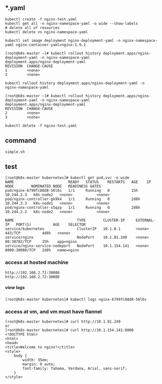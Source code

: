 ## *.yaml  
    kubectl create -f nginx-test.yaml
    kubectl get all -n nginx-namespace-yaml -o wide --show-labels
    # delete all of resources
    kubectl delete ns nginx-namespace-yaml
    
    kubectl set image deployment nginx-deployment-yaml -n nginx-namespace-yaml nginx-container-yaml=nginx:1.9.1
    
    [root@k8s-master ~]# kubectl rollout history deployment.apps/nginx-deployment-yaml -n nginx-namespace-yaml
    deployment.apps/nginx-deployment-yaml 
    REVISION  CHANGE-CAUSE
    1         <none>
    2         <none>
    
    kubectl rollout history deployment.apps/nginx-deployment-yaml -n nginx-namespace-yaml
    
    [root@k8s-master ~]# kubectl rollout history deployment.apps/nginx-deployment-yaml -n nginx-namespace-yaml
    deployment.apps/nginx-deployment-yaml 
    REVISION  CHANGE-CAUSE
    2         <none>
    3         <none>
    
    kubectl delete -f nginx-test.yaml

## command
    simple.sh
    
## test
    [root@k8s-master kubernetes]# kubectl get pod,svc -o wide
    NAME                         READY   STATUS    RESTARTS   AGE    IP           NODE        NOMINATED NODE   READINESS GATES
    pod/nginx-6799fc88d8-56l6s   1/1     Running   0          15h    10.244.2.3   k8s-node2   <none>           <none>
    pod/nginx-controller-gk9k4   1/1     Running   0          2d8h   10.244.3.3   k8s-node1   <none>           <none>
    pod/nginx-controller-s5qzp   1/1     Running   0          2d8h   10.244.2.2   k8s-node2   <none>           <none>
    
    NAME                             TYPE        CLUSTER-IP     EXTERNAL-IP   PORT(S)          AGE    SELECTOR
    service/kubernetes               ClusterIP   10.1.0.1       <none>        443/TCP          4d8h   <none>
    service/nginx                    NodePort    10.1.81.249    <none>        80:30782/TCP     15h    app=nginx
    service/nginx-service-nodeport   NodePort    10.1.154.141   <none>        8000:30080/TCP   2d8h   name=nginx
    
### access at hosted machine
    http://192.168.2.71:30080
    http://192.168.2.72:30080
    
##### view logs
    [root@k8s-master kubernetes]# kubectl logs nginx-6799fc88d8-56l6s
   
### access at vm, and vm must have flannel
    [root@k8s-master kubernetes]# curl http://10.1.81.249
    or
    [root@k8s-master kubernetes]# curl http://10.1.154.141:8000
    <!DOCTYPE html>
    <html>
    <head>
    <title>Welcome to nginx!</title>
    <style>
        body {
            width: 35em;
            margin: 0 auto;
            font-family: Tahoma, Verdana, Arial, sans-serif;
        }
    </style>

